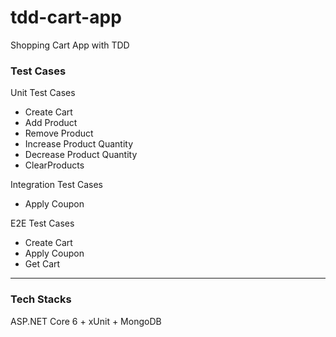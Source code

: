 # tdd-cart-app
Shopping Cart App with TDD

### Test Cases

Unit Test Cases
- Create Cart
- Add Product
- Remove Product
- Increase Product Quantity
- Decrease Product Quantity
- ClearProducts

Integration Test Cases
- Apply Coupon

E2E Test Cases
- Create Cart
- Apply Coupon
- Get Cart

---

### Tech Stacks

ASP.NET Core 6 + xUnit + MongoDB
